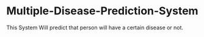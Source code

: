 # Multiple-Disease-Prediction-System
This System Will predict that person will have a certain disease or not.
